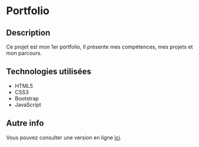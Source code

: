 # Portfolio

## Description
Ce projet est mon 1er portfolio, Il présente mes compétences, mes projets et mon parcours.

## Technologies utilisées
- HTML5
- CSS3
- Bootstrap
- JavaScript

## Autre info
Vous pouvez consulter une version en ligne [ici](https://anto95240.github.io/Portfolio-v1).
